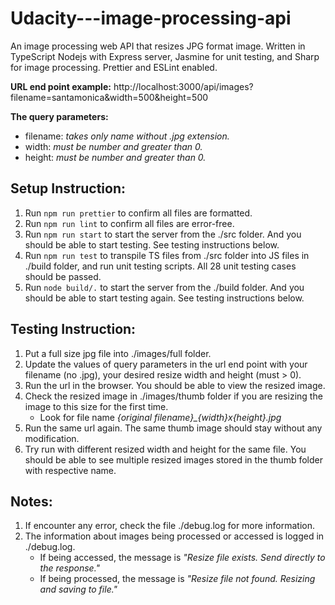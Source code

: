 # Udacity---image-processing-api
An image processing web API that resizes JPG format image. 
Written in TypeScript Nodejs with Express server, Jasmine for unit testing, and Sharp for image processing. Prettier and ESLint enabled.


**URL end point example:**
http://localhost:3000/api/images?filename=santamonica&width=500&height=500

**The query parameters:**
- filename: _takes only name without .jpg extension._ 
- width: _must be number and greater than 0._
- height: _must be number and greater than 0._


## Setup Instruction:
1. Run `npm run prettier` to confirm all files are formatted.
2. Run `npm run lint` to confirm all files are error-free.
3. Run `npm run start` to start the server from the ./src folder. And you should be able to start testing. See testing instructions below.
4. Run `npm run test` to transpile TS files from ./src folder into JS files in ./build folder, and run unit testing scripts. All 28 unit testing cases should be passed.
5. Run `node build/.` to start the server from the ./build folder. And you should be able to start testing again. See testing instructions below.


## Testing Instruction:
1. Put a full size jpg file into ./images/full folder.
2. Update the values of query parameters in the url end point with your filename (no .jpg), your desired resize width and height (must > 0). 
3. Run the url in the browser. You should be able to view the resized image.
4. Check the resized image in ./images/thumb folder if you are resizing the image to this size for the first time. 
    - Look for file name *{original filename}_{width}x{height}.jpg*
5. Run the same url again. The same thumb image should stay without any modification.
6. Try run with different resized width and height for the same file. You should be able to see multiple resized images stored in the thumb folder with respective name.

## Notes:
1. If encounter any error, check the file ./debug.log for more information.
2. The information about images being processed or accessed is logged in ./debug.log. 
    - If being accessed, the message is _"Resize file exists. Send directly to the response."_ 
    - If being processed, the message is _"Resize file not found. Resizing and saving to file."_






